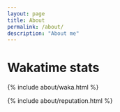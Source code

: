 ```yaml
---
layout: page
title: About
permalink: /about/
description: "About me"
---
```






# Wakatime stats

{% include about/waka.html %}

{% include about/reputation.html %}